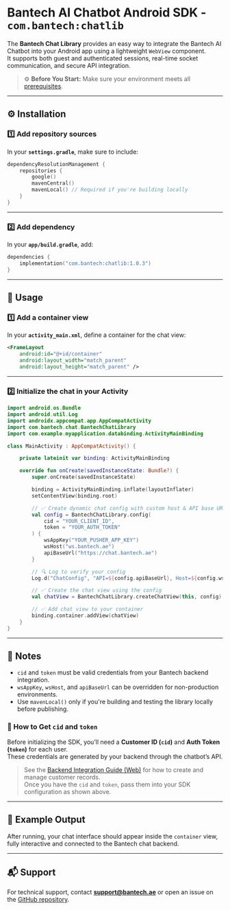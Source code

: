 # Bantech AI Chatbot Android SDK - `com.bantech:chatlib`

The **Bantech Chat Library** provides an easy way to integrate the Bantech AI Chatbot into your Android app using a lightweight `WebView` component.  
It supports both guest and authenticated sessions, real-time socket communication, and secure API integration.

> ⚙️ **Before You Start:** Make sure your environment meets all [prerequisites](../README.md#-prerequisites).

---

## ⚙️ Installation

### 1️⃣ Add repository sources

In your **`settings.gradle`**, make sure to include:

```kotlin
dependencyResolutionManagement {
    repositories {
        google()
        mavenCentral()
        mavenLocal() // Required if you're building locally
    }
}
```

---

### 2️⃣ Add dependency

In your **`app/build.gradle`**, add:

```kotlin
dependencies {
    implementation("com.bantech:chatlib:1.0.3")
}
```

---

## 🚀 Usage

### 1️⃣ Add a container view

In your **`activity_main.xml`**, define a container for the chat view:

```xml
<FrameLayout
    android:id="@+id/container"
    android:layout_width="match_parent"
    android:layout_height="match_parent" />
```

---

### 2️⃣ Initialize the chat in your Activity

```kotlin
import android.os.Bundle
import android.util.Log
import androidx.appcompat.app.AppCompatActivity
import com.bantech.chat.BantechChatLibrary
import com.example.myapplication.databinding.ActivityMainBinding

class MainActivity : AppCompatActivity() {

    private lateinit var binding: ActivityMainBinding

    override fun onCreate(savedInstanceState: Bundle?) {
        super.onCreate(savedInstanceState)

        binding = ActivityMainBinding.inflate(layoutInflater)
        setContentView(binding.root)

        // ✅ Create dynamic chat config with custom host & API base URL
        val config = BantechChatLibrary.config(
            cid = "YOUR_CLIENT_ID",
            token = "YOUR_AUTH_TOKEN"
        ) {
            wsAppKey("YOUR_PUSHER_APP_KEY")
            wsHost("ws.bantech.ae")
            apiBaseUrl("https://chat.bantech.ae")
        }

        // 🔍 Log to verify your config
        Log.d("ChatConfig", "API=${config.apiBaseUrl}, Host=${config.wsHost}")

        // ✅ Create the chat view using the config
        val chatView = BantechChatLibrary.createChatView(this, config)

        // ✅ Add chat view to your container
        binding.container.addView(chatView)
    }
}
```

---

## 🧠 Notes

- `cid` and `token` must be valid credentials from your Bantech backend integration.  
- `wsAppKey`, `wsHost`, and `apiBaseUrl` can be overridden for non-production environments.  
- Use `mavenLocal()` only if you're building and testing the library locally before publishing.


### 🔗 How to Get `cid` and `token`

Before initializing the SDK, you’ll need a **Customer ID (`cid`)** and **Auth Token (`token`)** for each user.  
These credentials are generated by your backend through the chatbot’s API.

> See the [Backend Integration Guide (Web)](./web.md#step-3-backend-integration-registered-customers) for how to create and manage customer records.  
> Once you have the `cid` and `token`, pass them into your SDK configuration as shown above.

---

## 🧰 Example Output

After running, your chat interface should appear inside the `container` view, fully interactive and connected to the Bantech chat backend.

---

## 📬 Support
For technical support, contact **support@bantech.ae** or open an issue on the [GitHub repository](https://github.com/bantech-ae/ai-chatbot-mobile-sdk-android).
